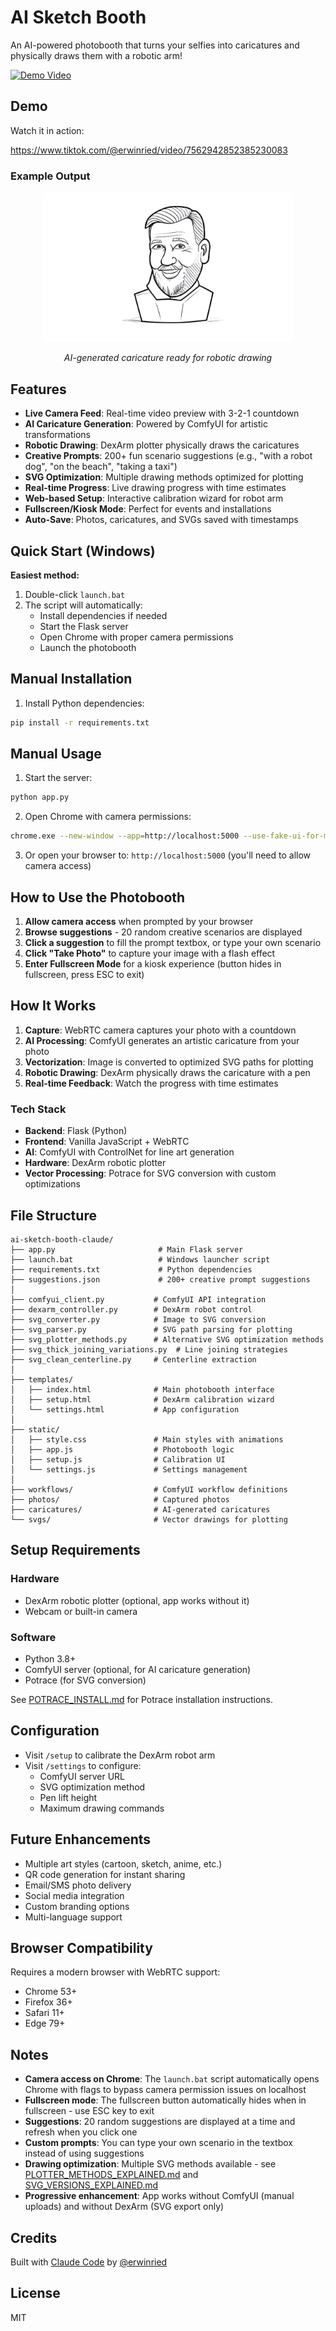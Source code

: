 # AI Sketch Booth

An AI-powered photobooth that turns your selfies into caricatures and physically draws them with a robotic arm!

[![Demo Video](https://img.shields.io/badge/TikTok-Demo-black?logo=tiktok)](https://www.tiktok.com/@erwinried/video/7562942852385230083)

## Demo

Watch it in action:

https://www.tiktok.com/@erwinried/video/7562942852385230083

### Example Output

<div align="center">
  <img src="caricatures/caricature_20251019_155828_987345.png" alt="AI Generated Caricature" width="400"/>
  <p><em>AI-generated caricature ready for robotic drawing</em></p>
</div>

## Features

- **Live Camera Feed**: Real-time video preview with 3-2-1 countdown
- **AI Caricature Generation**: Powered by ComfyUI for artistic transformations
- **Robotic Drawing**: DexArm plotter physically draws the caricatures
- **Creative Prompts**: 200+ fun scenario suggestions (e.g., "with a robot dog", "on the beach", "taking a taxi")
- **SVG Optimization**: Multiple drawing methods optimized for plotting
- **Real-time Progress**: Live drawing progress with time estimates
- **Web-based Setup**: Interactive calibration wizard for robot arm
- **Fullscreen/Kiosk Mode**: Perfect for events and installations
- **Auto-Save**: Photos, caricatures, and SVGs saved with timestamps

## Quick Start (Windows)

**Easiest method:**
1. Double-click `launch.bat`
2. The script will automatically:
   - Install dependencies if needed
   - Start the Flask server
   - Open Chrome with proper camera permissions
   - Launch the photobooth

## Manual Installation

1. Install Python dependencies:
```bash
pip install -r requirements.txt
```

## Manual Usage

1. Start the server:
```bash
python app.py
```

2. Open Chrome with camera permissions:
```bash
chrome.exe --new-window --app=http://localhost:5000 --use-fake-ui-for-media-stream
```

3. Or open your browser to: `http://localhost:5000` (you'll need to allow camera access)

## How to Use the Photobooth

1. **Allow camera access** when prompted by your browser
2. **Browse suggestions** - 20 random creative scenarios are displayed
3. **Click a suggestion** to fill the prompt textbox, or type your own scenario
4. **Click "Take Photo"** to capture your image with a flash effect
5. **Enter Fullscreen Mode** for a kiosk experience (button hides in fullscreen, press ESC to exit)

## How It Works

1. **Capture**: WebRTC camera captures your photo with a countdown
2. **AI Processing**: ComfyUI generates an artistic caricature from your photo
3. **Vectorization**: Image is converted to optimized SVG paths for plotting
4. **Robotic Drawing**: DexArm physically draws the caricature with a pen
5. **Real-time Feedback**: Watch the progress with time estimates

### Tech Stack

- **Backend**: Flask (Python)
- **Frontend**: Vanilla JavaScript + WebRTC
- **AI**: ComfyUI with ControlNet for line art generation
- **Hardware**: DexArm robotic plotter
- **Vector Processing**: Potrace for SVG conversion with custom optimizations

## File Structure

```
ai-sketch-booth-claude/
├── app.py                       # Main Flask server
├── launch.bat                   # Windows launcher script
├── requirements.txt             # Python dependencies
├── suggestions.json             # 200+ creative prompt suggestions
│
├── comfyui_client.py           # ComfyUI API integration
├── dexarm_controller.py        # DexArm robot control
├── svg_converter.py            # Image to SVG conversion
├── svg_parser.py               # SVG path parsing for plotting
├── svg_plotter_methods.py      # Alternative SVG optimization methods
├── svg_thick_joining_variations.py  # Line joining strategies
├── svg_clean_centerline.py     # Centerline extraction
│
├── templates/
│   ├── index.html              # Main photobooth interface
│   ├── setup.html              # DexArm calibration wizard
│   └── settings.html           # App configuration
│
├── static/
│   ├── style.css               # Main styles with animations
│   ├── app.js                  # Photobooth logic
│   ├── setup.js                # Calibration UI
│   └── settings.js             # Settings management
│
├── workflows/                  # ComfyUI workflow definitions
├── photos/                     # Captured photos
├── caricatures/                # AI-generated caricatures
└── svgs/                       # Vector drawings for plotting
```

## Setup Requirements

### Hardware
- DexArm robotic plotter (optional, app works without it)
- Webcam or built-in camera

### Software
- Python 3.8+
- ComfyUI server (optional, for AI caricature generation)
- Potrace (for SVG conversion)

See [POTRACE_INSTALL.md](POTRACE_INSTALL.md) for Potrace installation instructions.

## Configuration

- Visit `/setup` to calibrate the DexArm robot arm
- Visit `/settings` to configure:
  - ComfyUI server URL
  - SVG optimization method
  - Pen lift height
  - Maximum drawing commands

## Future Enhancements

- Multiple art styles (cartoon, sketch, anime, etc.)
- QR code generation for instant sharing
- Email/SMS photo delivery
- Social media integration
- Custom branding options
- Multi-language support

## Browser Compatibility

Requires a modern browser with WebRTC support:
- Chrome 53+
- Firefox 36+
- Safari 11+
- Edge 79+

## Notes

- **Camera access on Chrome**: The `launch.bat` script automatically opens Chrome with flags to bypass camera permission issues on localhost
- **Fullscreen mode**: The fullscreen button automatically hides when in fullscreen - use ESC key to exit
- **Suggestions**: 20 random suggestions are displayed at a time and refresh when you click one
- **Custom prompts**: You can type your own scenario in the textbox instead of using suggestions
- **Drawing optimization**: Multiple SVG methods available - see [PLOTTER_METHODS_EXPLAINED.md](PLOTTER_METHODS_EXPLAINED.md) and [SVG_VERSIONS_EXPLAINED.md](SVG_VERSIONS_EXPLAINED.md)
- **Progressive enhancement**: App works without ComfyUI (manual uploads) and without DexArm (SVG export only)

## Credits

Built with [Claude Code](https://claude.com/claude-code) by [@erwinried](https://tiktok.com/@erwinried)

## License

MIT
